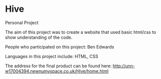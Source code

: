 # Hive
Personal Project

The aim of this project was to create a website that used basic html/css to show understanding of the code.

People who participated on this project:
Ben Edwards

Languages in this project include:
HTML,
CSS

The address for the final product can be found here:
http://unn-w17004394.newnumyspace.co.uk/Hive/home.html
